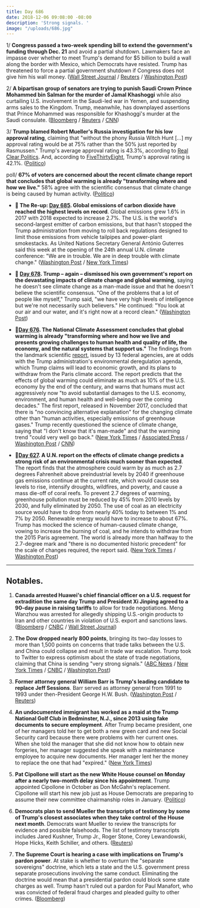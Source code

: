 ```yaml
---
title: Day 686
date: 2018-12-06 09:08:00 -08:00
description: 'Strong signals. '
image: "/uploads/686.jpg"
---
```


1/ **Congress passed a two-week spending bill to extend the government's funding through Dec. 21** and avoid a partial shutdown. Lawmakers face an impasse over whether to meet Trump's demand for $5 billion to build a wall along the border with Mexico, which Democrats have resisted. Trump has threatened to force a partial government shutdown if Congress does not give him his wall money. ([Wall Street Journal](https://www.wsj.com/articles/house-passes-temporary-spending-bill-1544115967) / [Reuters](https://www.reuters.com/article/us-usa-congress-budget/congress-approves-short-term-spending-bill-to-avert-government-shutdown-idUSKBN1O522G) / [Washington Post](https://www.washingtonpost.com/business/economy/house-passes-short-term-spending-bill-setting-up-pre-christmas-shutdown-fight/2018/12/06/208144ce-f4c6-11e8-bc79-68604ed88993_story.html))

2/ **A bipartisan group of senators are trying to punish Saudi Crown Prince Mohammed bin Salman for the murder of Jamal Khashoggi** while also curtailing U.S. involvement in the Saudi-led war in Yemen, and suspending arms sales to the Kingdom. Trump, meanwhile, has downplayed assertions that Prince Mohammed was responsible for Khashoggi's murder at the Saudi consulate. ([Bloomberg](https://www.bloomberg.com/news/articles/2018-12-06/senators-seek-path-to-punish-saudi-prince-for-khashoggi-killing) / [Reuters](https://www.reuters.com/article/us-saudi-khashoggi-senate/senators-grapple-with-ways-to-punish-saudis-over-khashoggi-death-idUSKBN1O51VS) / [CNN](https://www.cnn.com/2018/12/06/politics/congress-khashoggi-yemen-saudi-arabia-reaction/index.html))

3/ **Trump blamed Robert Mueller's Russia investigation for his low approval rating**, claiming that "without the phony Russia Witch Hunt \[...\] my approval rating would be at 75% rather than the 50% just reported by Rasmussen." Trump's average approval rating is 43.3%, according to [Real Clear Politics](https://www.realclearpolitics.com/epolls/other/president_trump_job_approval-6179.html). And, according to [FiveThirtyEight](https://projects.fivethirtyeight.com/trump-approval-ratings/), Trump's approval rating is 42.1%. ([Politico](https://www.politico.com/story/2018/12/06/trump-mueller-presidential-harrassment-1046489))

poll/ **67% of voters are concerned about the recent climate change report that concludes that global warming is already "transforming where and how we live."** 58% agree with the scientific consensus that climate change is being caused by human activity. ([Politico](https://www.politico.com/story/2018/12/06/morning-consult-poll-voters-climate-change-1046063))

* **📌 The Re-up: [Day 685](https://whatthefuckjusthappenedtoday.com/2018/12/05/day-685/#2-global-emissions-of-carbon-dioxide). Global emissions of carbon dioxide have reached the highest levels on record**. Global emissions grew 1.6% in 2017 with 2018 expected to increase 2.7%. The U.S. is the world's second-largest emitter of carbon emissions, but that hasn't stopped the Trump administration from moving to roll back regulations designed to limit those emissions from vehicle tailpipes and power-plant smokestacks. As United Nations Secretary General António Guterres said this week at the opening of the 24th annual U.N. climate conference: "We are in trouble. We are in deep trouble with climate change." ([Washington Post](https://www.washingtonpost.com/energy-environment/2018/12/05/we-are-trouble-global-carbon-emissions-reached-new-record-high/) / [New York Times](https://www.nytimes.com/2018/12/05/climate/greenhouse-gas-emissions-2018.html))

* **📌 [Day 678](https://whatthefuckjusthappenedtoday.com/2018/11/28/day-678/#4-trump-%E2%80%93-again-%E2%80%93-dismissed-his-own). Trump – again – dismissed his own government's report on the devastating impacts of climate change and global warming**, saying he doesn't see climate change as a man-made issue and that he doesn't believe the scientific consensus. "One of the problems that a lot of people like myself," Trump said, "we have very high levels of intelligence but we're not necessarily such believers." He continued: "You look at our air and our water, and it's right now at a record clean." ([Washington Post](https://www.washingtonpost.com/politics/trump-slams-fed-chair-questions-climate-change-and-threatens-to-cancel-putin-meeting-in-wide-ranging-interview-with-the-post/2018/11/27/4362fae8-f26c-11e8-aeea-b85fd44449f5_story.html?utm_term=.8f15faf71a0b))

* **📌[Day 676](https://whatthefuckjusthappenedtoday.com/2018/11/26/day-676/#1-the-national-climate-assessment-co). The National Climate Assessment concludes that global warming is already "transforming where and how we live and presents growing challenges to human health and quality of life, the economy, and the natural systems that support us."** The findings from the landmark scientific [report](https://nca2018.globalchange.gov/), issued by 13 federal agencies, are at odds with the Trump administration's environmental deregulation agenda, which Trump claims will lead to economic growth, and its plans to withdraw from the Paris climate accord. The report predicts that the effects of global warming could eliminate as much as 10% of the U.S. economy by the end of the century, and warns that humans must act aggressively now "to avoid substantial damages to the U.S. economy, environment, and human health and well-being over the coming decades." The first report, released in November 2017, concluded that there is "no convincing alternative explanation" for the changing climate other than "human activities, especially emissions of greenhouse gases." Trump recently questioned the science of climate change, saying that "I don't know that it's man-made" and that the warming trend "could very well go back." ([New York Times](https://www.nytimes.com/2018/11/23/climate/us-climate-report.html) / [Associated Press](https://apnews.com/f9732784135c4f4a8963daff79e2583e) / [Washington Post](https://www.washingtonpost.com/energy-environment/2018/11/23/major-trump-administration-climate-report-says-damages-are-intensifying-across-country/) / [CNN](https://www.cnn.com/2018/11/23/health/climate-change-report-bn/index.html))

* **📌[Day 627](https://whatthefuckjusthappenedtoday.com/2018/10/08/day-627/). A U.N. report on the effects of climate change predicts a strong risk of an environmental crisis much sooner than expected**. The report finds that the atmosphere could warm by as much as 2.7 degrees Fahrenheit above preindustrial levels by 2040 if greenhouse gas emissions continue at the current rate, which would cause sea levels to rise, intensify droughts, wildfires, and poverty, and cause a mass die-off of coral reefs. To prevent 2.7 degrees of warming, greenhouse pollution must be reduced by 45% from 2010 levels by 2030, and fully eliminated by 2050. The use of coal as an electricity source would have to drop from nearly 40% today to between 1% and 7% by 2050. Renewable energy would have to increase to about 67%. Trump has mocked the science of human-caused climate change, vowing to increase the burning of coal, and he intends to withdraw from the 2015 Paris agreement. The world is already more than halfway to the 2.7-degree mark and "there is no documented historic precedent" for the scale of changes required, the report said. ([New York Times](https://www.nytimes.com/2018/10/07/climate/ipcc-climate-report-2040.html) / [Washington Post](https://www.washingtonpost.com/energy-environment/2018/10/08/world-has-only-years-get-climate-change-under-control-un-scientists-say/))

---

## Notables.

1. **Canada arrested Huawei's chief financial officer on a U.S. request for extradition the same day Trump and President Xi Jinping agreed to a 90-day pause in raising tariffs** to allow for trade negotiations. Meng Wanzhou was arrested for allegedly shipping U.S.-origin products to Iran and other countries in violation of U.S. export and sanctions laws. ([Bloomberg](https://www.bloomberg.com/news/articles/2018-12-06/-shocking-huawei-arrest-threatens-to-upend-trump-xi-trade-truce) / [CNBC](https://www.cnbc.com/2018/12/05/canada-reportedly-arrests-huawei-cfo-facing-us-extradition-for-violating-iran-sanctions.html) / [Wall Street Journal](https://www.wsj.com/articles/arrest-of-senior-huawei-executive-steps-up-u-s-china-confrontation-1544109346))

2. **The Dow dropped nearly 800 points**, bringing its two-day losses to more than 1,500 points on concerns that trade talks between the U.S. and China could collapse and result in trade war escalation. Trump took to Twitter to express optimism about the state of trade negotiations, claiming that China is sending "very strong signals." ([ABC News](https://abcnews.go.com/Politics/trump-downplays-china-tensions-day-stock-market-plummets/story?id=59626043) / [New York Times](https://www.nytimes.com/2018/12/05/us/politics/trump-xi-trade-china.html) / [CNBC](https://www.cnbc.com/2018/12/05/market-sell-off-set-to-continue-as-dow-futures-get-hit.html) / [Washington Post](https://www.washingtonpost.com/business/economy/dow-extends-deep-losses-triggered-by-uncertainty-on-us-china-trade-deal/2018/12/06/4b946f8e-f95c-11e8-8c9a-860ce2a8148f_story.html))

3. **Former attorney general William Barr is Trump's leading candidate to replace Jeff Sessions**. Barr served as attorney general from 1991 to 1993 under then-President George H.W. Bush. ([Washington Post](https://www.washingtonpost.com/world/national-security/william-barr-is-leading-attorney-general-candidate-in-trump-discussions/2018/12/06/468e8940-f905-11e8-863c-9e2f864d47e7_story.html) / [Reuters](https://www.reuters.com/article/us-usa-trump-barr/former-u-s-attorney-general-barr-may-return-to-job-washington-post-idUSKBN1O5278))

4. **An undocumented immigrant has worked as a maid at the Trump National Golf Club in Bedminster, N.J., since 2013 using fake documents to secure employment**. After Trump became president, one of her managers told her to get both a new green card and new Social Security card because there were problems with her current ones. When she told the manager that she did not know how to obtain new forgeries, her manager suggested she speak with a maintenance employee to acquire new documents. Her manager lent her the money to replace the one that had "expired." ([New York Times](https://www.nytimes.com/2018/12/06/us/trump-bedminster-golf-undocumented-workers.html))

5. **Pat Cipollone will start as the new White House counsel on Monday after a nearly two-month delay since his appointment**. Trump appointed Cipollone in October as Don McGahn's replacement. Cipollone will start his new job just as House Democrats are preparing to assume their new committee chairmanship roles in January. ([Politico](https://www.politico.com/story/2018/12/04/cipollone-new-white-house-counsel-1043868))

6. **Democrats plan to send Mueller the transcripts of testimony by some of Trump's closest associates when they take control of the House next month**. Democrats want Mueller to review the transcripts for evidence and possible falsehoods. The list of testimony transcripts includes Jared Kushner, Trump Jr., Roger Stone, Corey Lewandowski, Hope Hicks, Keith Schiller, and others. ([Reuters](https://www.reuters.com/article/us-usa-trump-russia-transcripts-idUSKBN1O500U))

7. **The Supreme Court is hearing a case with implications on Trump's pardon power**. At stake is whether to overturn the "separate sovereigns" doctrine, which lets a state and the U.S. government press separate prosecutions involving the same conduct. Eliminating the doctrine would mean that a presidential pardon could block some state charges as well. Trump hasn't ruled out a pardon for Paul Manafort, who was convicted of federal fraud charges and pleaded guilty to other crimes. ([Bloomberg](https://www.bloomberg.com/news/articles/2018-12-06/high-court-hears-case-with-implications-for-trump-pardon-power))
